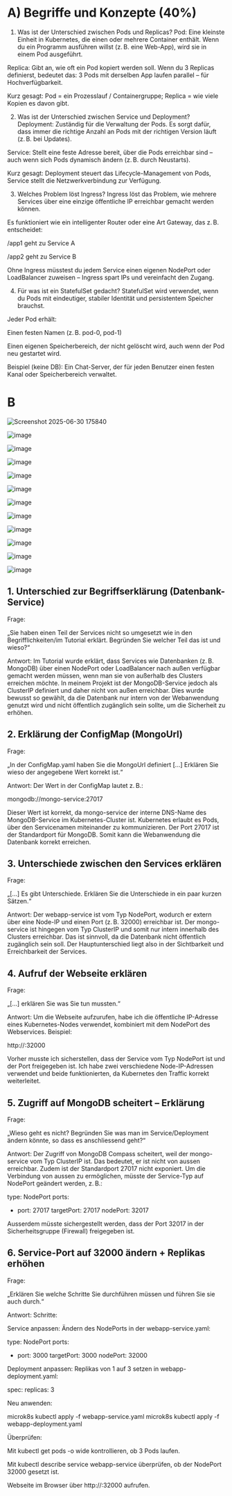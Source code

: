 # A) Begriffe und Konzepte (40%)

1. Was ist der Unterschied zwischen Pods und Replicas?
Pod: Eine kleinste Einheit in Kubernetes, die einen oder mehrere Container enthält. Wenn du ein Programm ausführen willst (z. B. eine Web-App), wird sie in einem Pod ausgeführt.

Replica: Gibt an, wie oft ein Pod kopiert werden soll. Wenn du 3 Replicas definierst, bedeutet das: 3 Pods mit derselben App laufen parallel – für Hochverfügbarkeit.

 Kurz gesagt: Pod = ein Prozesslauf / Containergruppe; Replica = wie viele Kopien es davon gibt.

2. Was ist der Unterschied zwischen Service und Deployment?
Deployment: Zuständig für die Verwaltung der Pods. Es sorgt dafür, dass immer die richtige Anzahl an Pods mit der richtigen Version läuft (z. B. bei Updates).

Service: Stellt eine feste Adresse bereit, über die Pods erreichbar sind – auch wenn sich Pods dynamisch ändern (z. B. durch Neustarts).

 Kurz gesagt: Deployment steuert das Lifecycle-Management von Pods, Service stellt die Netzwerkverbindung zur Verfügung.

3. Welches Problem löst Ingress?
Ingress löst das Problem, wie mehrere Services über eine einzige öffentliche IP erreichbar gemacht werden können.

Es funktioniert wie ein intelligenter Router oder eine Art Gateway, das z. B. entscheidet:

/app1 geht zu Service A

/app2 geht zu Service B

 Ohne Ingress müsstest du jedem Service einen eigenen NodePort oder LoadBalancer zuweisen – Ingress spart IPs und vereinfacht den Zugang.

4. Für was ist ein StatefulSet gedacht?
StatefulSet wird verwendet, wenn du Pods mit eindeutiger, stabiler Identität und persistentem Speicher brauchst.

Jeder Pod erhält:

Einen festen Namen (z. B. pod-0, pod-1)

Einen eigenen Speicherbereich, der nicht gelöscht wird, auch wenn der Pod neu gestartet wird.

 Beispiel (keine DB): Ein Chat-Server, der für jeden Benutzer einen festen Kanal oder Speicherbereich verwaltet.


# B

![Screenshot 2025-06-30 175840](https://github.com/user-attachments/assets/4e5aa5f4-4144-42d6-966e-de79ac108937)

![image](https://github.com/user-attachments/assets/1d6fd895-cbd5-4e4d-b460-d90c69146b89)

![image](https://github.com/user-attachments/assets/84299919-de0f-45b4-997e-949f03630e0e)

![image](https://github.com/user-attachments/assets/1694dcbb-da0d-4be3-ac5f-72d8017ca3e9)

![image](https://github.com/user-attachments/assets/cf777c9c-2c9b-4535-ad5a-cb766c460b1b)

![image](https://github.com/user-attachments/assets/1e15434a-d25b-4260-891b-8b495abf2c66)

![image](https://github.com/user-attachments/assets/72aaf3c5-b7cd-4619-b1ef-22227ce1aad5)

![image](https://github.com/user-attachments/assets/c1b1eb39-a3b3-4ebe-acbc-72297fcb8843)

![image](https://github.com/user-attachments/assets/0619fec3-c81d-4d40-8980-ba2df1c39a5a)

![image](https://github.com/user-attachments/assets/d0e5fb31-c28e-43c3-8165-005632b48509)

![image](https://github.com/user-attachments/assets/8aa98b23-b56f-4af1-a376-8da93e37e3d3)

![image](https://github.com/user-attachments/assets/74a40840-e9d6-4445-90c5-757f4433012a)

## 1. Unterschied zur Begriffserklärung (Datenbank-Service)
Frage:

„Sie haben einen Teil der Services nicht so umgesetzt wie in den Begrifflichkeiten/im Tutorial erklärt. Begründen Sie welcher Teil das ist und wieso?“

Antwort:
Im Tutorial wurde erklärt, dass Services wie Datenbanken (z. B. MongoDB) über einen NodePort oder LoadBalancer nach außen verfügbar gemacht werden müssen, wenn man sie von außerhalb des Clusters erreichen möchte. In meinem Projekt ist der MongoDB-Service jedoch als ClusterIP definiert und daher nicht von außen erreichbar.
Dies wurde bewusst so gewählt, da die Datenbank nur intern von der Webanwendung genutzt wird und nicht öffentlich zugänglich sein sollte, um die Sicherheit zu erhöhen.

## 2. Erklärung der ConfigMap (MongoUrl)
Frage:

„In der ConfigMap.yaml haben Sie die MongoUrl definiert […] Erklären Sie wieso der angegebene Wert korrekt ist.“

Antwort:
Der Wert in der ConfigMap lautet z. B.:

mongodb://mongo-service:27017

Dieser Wert ist korrekt, da mongo-service der interne DNS-Name des MongoDB-Service im Kubernetes-Cluster ist. Kubernetes erlaubt es Pods, über den Servicenamen miteinander zu kommunizieren. Der Port 27017 ist der Standardport für MongoDB. Somit kann die Webanwendung die Datenbank korrekt erreichen.

## 3. Unterschiede zwischen den Services erklären
Frage:

„[…] Es gibt Unterschiede. Erklären Sie die Unterschiede in ein paar kurzen Sätzen.“

Antwort:
Der webapp-service ist vom Typ NodePort, wodurch er extern über eine Node-IP und einen Port (z. B. 32000) erreichbar ist.
Der mongo-service ist hingegen vom Typ ClusterIP und somit nur intern innerhalb des Clusters erreichbar. Das ist sinnvoll, da die Datenbank nicht öffentlich zugänglich sein soll. Der Hauptunterschied liegt also in der Sichtbarkeit und Erreichbarkeit der Services.


## 4. Aufruf der Webseite erklären
Frage:

„[…] erklären Sie was Sie tun mussten.“

Antwort:
Um die Webseite aufzurufen, habe ich die öffentliche IP-Adresse eines Kubernetes-Nodes verwendet, kombiniert mit dem NodePort des Webservices.
Beispiel:

http://<Public-IP-Node>:32000

Vorher musste ich sicherstellen, dass der Service vom Typ NodePort ist und der Port freigegeben ist.
Ich habe zwei verschiedene Node-IP-Adressen verwendet und beide funktionierten, da Kubernetes den Traffic korrekt weiterleitet.


## 5. Zugriff auf MongoDB scheitert – Erklärung
Frage:

„Wieso geht es nicht? Begründen Sie was man im Service/Deployment ändern könnte, so dass es anschliessend geht?“

Antwort:
Der Zugriff von MongoDB Compass scheitert, weil der mongo-service vom Typ ClusterIP ist. Das bedeutet, er ist nicht von aussen erreichbar. Zudem ist der Standardport 27017 nicht exponiert.
Um die Verbindung von aussen zu ermöglichen, müsste der Service-Typ auf NodePort geändert werden, z. B.:

type: NodePort
ports:
  - port: 27017
    targetPort: 27017
    nodePort: 32017

Ausserdem müsste sichergestellt werden, dass der Port 32017 in der Sicherheitsgruppe (Firewall) freigegeben ist.

## 6. Service-Port auf 32000 ändern + Replikas erhöhen
Frage:

„Erklären Sie welche Schritte Sie durchführen müssen und führen Sie sie auch durch.“

Antwort:
Schritte:

Service anpassen:
Ändern des NodePorts in der webapp-service.yaml:

type: NodePort
ports:
  - port: 3000
    targetPort: 3000
    nodePort: 32000


Deployment anpassen:
Replikas von 1 auf 3 setzen in webapp-deployment.yaml:

spec:
  replicas: 3


Neu anwenden:

microk8s kubectl apply -f webapp-service.yaml
microk8s kubectl apply -f webapp-deployment.yaml


Überprüfen:

Mit kubectl get pods -o wide kontrollieren, ob 3 Pods laufen.

Mit kubectl describe service webapp-service überprüfen, ob der NodePort 32000 gesetzt ist.

Webseite im Browser über http://<Node-IP>:32000 aufrufen.
















